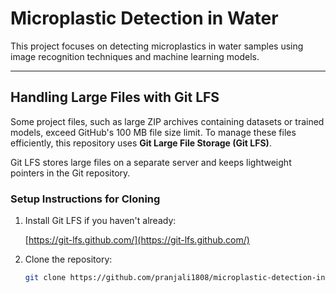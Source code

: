 # Microplastic Detection in Water

This project focuses on detecting microplastics in water samples using image recognition techniques and machine learning models.

---

## Handling Large Files with Git LFS

Some project files, such as large ZIP archives containing datasets or trained models, exceed GitHub's 100 MB file size limit. To manage these files efficiently, this repository uses **Git Large File Storage (Git LFS)**.

Git LFS stores large files on a separate server and keeps lightweight pointers in the Git repository.

### Setup Instructions for Cloning

1. Install Git LFS if you haven't already:

   [https://git-lfs.github.com/](https://git-lfs.github.com/)

2. Clone the repository:

   ```bash
   git clone https://github.com/pranjali1808/microplastic-detection-in-water.git
